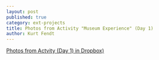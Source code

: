 ```yaml
---
layout: post
published: true
category: ext-projects
title: Photos from Activity "Museum Experience" (Day 1)
author: Kurt Fendt
---
```


[Photos from Actvity (Day 1) in Dropbox)](https://www.dropbox.com/sh/1s897xm5y4tertf/AADDA7zz6jGcWafFEaJTxePra?dl=0)